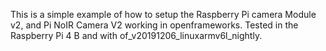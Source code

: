 This is a simple example of how to setup the Raspberry Pi camera Module v2, and Pi NoIR Camera V2 working in openframeworks.
Tested in the Raspberry Pi 4 B and with of_v20191206_linuxarmv6l_nightly.

